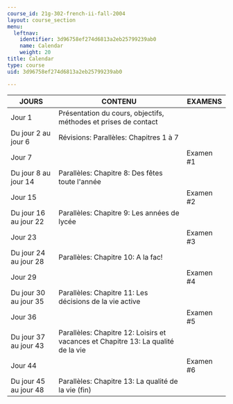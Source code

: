 ```yaml
---
course_id: 21g-302-french-ii-fall-2004
layout: course_section
menu:
  leftnav:
    identifier: 3d96758ef274d6813a2eb25799239ab0
    name: Calendar
    weight: 20
title: Calendar
type: course
uid: 3d96758ef274d6813a2eb25799239ab0

---
```


| JOURS | CONTENU | EXAMENS |
| --- | --- | --- |
| Jour 1 | Présentation du cours, objectifs, méthodes et prises de contact |  |
| Du jour 2 au jour 6 | Révisions: Parallèles: Chapitres 1 à 7 |  |
| Jour 7 |  | Examen #1 |
| Du jour 8 au jour 14 | Parallèles: Chapitre 8: Des fêtes toute l'année |  |
| Jour 15 |  | Examen #2 |
| Du jour 16 au jour 22 | Parallèles: Chapitre 9: Les années de lycée |  |
| Jour 23 |  | Examen #3 |
| Du jour 24 au jour 28 | Parallèles: Chapitre 10: A la fac! |  |
| Jour 29 |  | Examen #4 |
| Du jour 30 au jour 35 | Parallèles: Chapitre 11: Les décisions de la vie active |  |
| Jour 36 |  | Examen #5 |
| Du jour 37 au jour 43 | Parallèles: Chapitre 12: Loisirs et vacances et Chapitre 13: La qualité de la vie |  |
| Jour 44 |  | Examen #6 |
| Du jour 45 au jour 48 | Parallèles: Chapitre 13: La qualité de la vie (fin) |